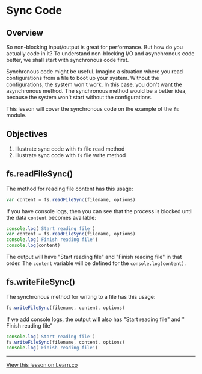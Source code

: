 # Sync Code

## Overview

So non-blocking input/output is great for performance. But how do you actually code in it? To understand non-blocking I/O and asynchronous code better, we shall start with synchronous code first.

Synchronous code might be useful. Imagine a situation where you read configurations from a file to boot up your system. Without the configurations, the system won't work. In this case, you don't want the asynchronous method. The synchronous method would be a better idea, because the system won't start without the configurations.

This lesson will cover the synchronous code on the example of the `fs` module.

## Objectives

1. Illustrate sync code with `fs` file read method
1. Illustrate sync code with `fs` file write method

## fs.readFileSync()

The method for reading file content has this usage:

```js
var content = fs.readFileSync(filename, options)
```

If you have console logs, then you can see that the process is blocked until the data `content` becomes available:

```js
console.log('Start reading file')
var content = fs.readFileSync(filename, options)
console.log('Finish reading file')
console.log(content)
```

The output will have "Start reading file" and "Finish reading file" in that order. The `content` variable will be defined for the `console.log(content)`.


## fs.writeFileSync()

The synchronous method for writing to a file has this usage:

```js
fs.writeFileSync(filename, content, options)
```

If we add console logs, the output will also has "Start reading file" and " Finish reading file"

```js
console.log('Start reading file')
fs.writeFileSync(filename, content, options)
console.log('Finish reading file')
```

---

<a href='https://learn.co/lessons/node-non-blocking-sync' data-visibility='hidden'>View this lesson on Learn.co</a>
